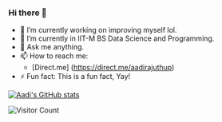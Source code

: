 ### Hi there 👋

- 🔭 I’m currently working on improving myself lol.
- 🌱 I’m currently in IIT-M BS Data Science and Programming.
- 💬 Ask me anything.
- 📫 How to reach me: 
    - [Direct.me] (https://direct.me/aadirajuthup)
- ⚡ Fun fact: This is a fun fact, Yay!

[![Aadi's GitHub stats](https://github-readme-stats.vercel.app/api?username=aadirajuthup)](https://github.com/anuraghazra/github-readme-stats)

![Visitor Count](https://profile-counter.glitch.me/aadirajuthup/count.svg)

